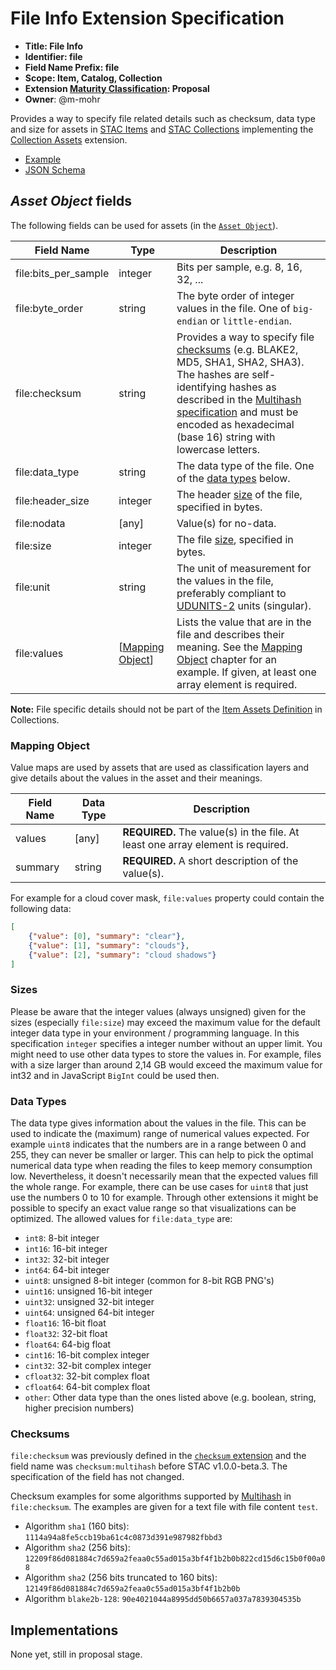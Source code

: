 # File Info Extension Specification

- **Title: File Info** 
- **Identifier: file**
- **Field Name Prefix: file**
- **Scope: Item, Catalog, Collection**
- **Extension [Maturity Classification](../README.md#extension-maturity): Proposal**
- **Owner**: @m-mohr

Provides a way to specify file related details such as checksum, data type and size for assets in [STAC Items](../../item-spec/item-spec.md) and [STAC Collections](../../collection-spec/collection-spec.md) implementing the [Collection Assets](../collection-assets/README.md) extension.

- [Example](examples/sentinel1.json)
- [JSON Schema](json-schema/schema.json)

## *Asset Object* fields

The following fields can be used for assets (in the [`Asset Object`](../../item-spec/item-spec.md#asset-object)).

| Field Name           | Type                                    | Description                                                  |
| -------------------- | --------------------------------------- | ------------------------------------------------------------ |
| file:bits_per_sample | integer                                 | Bits per sample, e.g. 8, 16, 32, ...                         |
| file:byte_order      | string                                  | The byte order of integer values in the file. One of `big-endian` or `little-endian`. |
| file:checksum        | string                                  | Provides a way to specify file [checksums](#checksums) (e.g. BLAKE2, MD5, SHA1, SHA2, SHA3). The hashes are self-identifying hashes as described in the [Multihash specification](https://github.com/multiformats/multihash) and must be encoded as hexadecimal (base 16) string with lowercase letters. |
| file:data_type       | string                                  | The data type of the file. One of the [data types](#data-types) below. |
| file:header_size     | integer                                 | The header [size](#sizes) of the file, specified in bytes.   |
| file:nodata          | \[any]                                  | Value(s) for no-data.                                        |
| file:size            | integer                                 | The file [size](#sizes), specified in bytes.                 |
| file:unit            | string                                  | The unit of measurement for the values in the file, preferably compliant to [UDUNITS-2](https://ncics.org/portfolio/other-resources/udunits2/) units (singular). |
| file:values          | \[[Mapping Object](#mapping-object)\] | Lists the value that are in the file and describes their meaning. See the [Mapping Object](#mapping-object) chapter for an example. If given, at least one array element is required. |

**Note:** File specific details should not be part of the [Item Assets Definition](../item-assets/README.md) in Collections.

### Mapping Object

Value maps are used by assets that are used as classification layers and give details about the values in the asset and their meanings.

| Field Name | Data Type | Description                                                  |
| ---------- | --------- | ------------------------------------------------------------ |
| values     | \[any]    | **REQUIRED.** The value(s) in the file. At least one array element is required. |
| summary    | string    | **REQUIRED.** A short description of the value(s).           |

 For example for a cloud cover mask, `file:values` property could contain the following data:

```json
[
	{"value": [0], "summary": "clear"},
	{"value": [1], "summary": "clouds"},
	{"value": [2], "summary": "cloud shadows"}
]
```

### Sizes

Please be aware that the integer values (always unsigned) given for the sizes (especially `file:size`)  may exceed the maximum value for the default integer data type in your environment / programming language. In this specification `integer` specifies a integer number without an upper limit. You might need to use other data types to store the values in. For example, files with a size larger than around 2,14 GB would exceed the maximum value for int32 and in JavaScript `BigInt` could be used then.

### Data Types

The data type gives information about the values in the file.
This can be used to indicate the (maximum) range of numerical values expected.
For example `uint8` indicates that the numbers are in a range between 0 and 255, 
they can never be smaller or larger. This can help to pick the optimal numerical
data type when reading the files to keep memory consumption low.
Nevertheless, it doesn't necessarily mean that the expected values fill the whole range.
For example, there can be use cases for `uint8` that just use the numbers 0 to 10 for example.
Through other extensions it might be possible to specify an exact value range so 
that visualizations can be optimized.
The allowed values for `file:data_type` are:

- `int8`: 8-bit integer
- `int16`: 16-bit integer
- `int32`: 32-bit integer
- `int64`: 64-bit integer
- `uint8`: unsigned 8-bit integer (common for 8-bit RGB PNG's)
- `uint16`: unsigned 16-bit integer
- `uint32`: unsigned 32-bit integer
- `uint64`: unsigned 64-bit integer
- `float16`: 16-bit float
- `float32`: 32-bit float
- `float64`: 64-big float
- `cint16`: 16-bit complex integer
- `cint32`: 32-bit complex integer
- `cfloat32`: 32-bit complex float
- `cfloat64`: 64-bit complex float
- `other`: Other data type than the ones listed above (e.g. boolean, string, higher precision numbers)

### Checksums

`file:checksum` was previously defined in the [`checksum` extension](https://github.com/radiantearth/stac-spec/tree/v1.0.0-beta.2/extensions/checksum/README.md) and the field name was `checksum:multihash` before STAC v1.0.0-beta.3. The specification of the field has not changed.

Checksum examples for some algorithms supported by [Multihash](https://github.com/multiformats/multihash) in `file:checksum`. The examples are given for a text file with file content `test`.

- Algorithm `sha1` (160 bits): `1114a94a8fe5ccb19ba61c4c0873d391e987982fbbd3`
- Algorithm `sha2` (256 bits): `12209f86d081884c7d659a2feaa0c55ad015a3bf4f1b2b0b822cd15d6c15b0f00a08`
- Algorithm `sha2` (256 bits truncated to 160 bits): `12149f86d081884c7d659a2feaa0c55ad015a3bf4f1b2b0b`
- Algorithm `blake2b-128`: `90e4021044a8995dd50b6657a037a7839304535b`

## Implementations

None yet, still in proposal stage.
